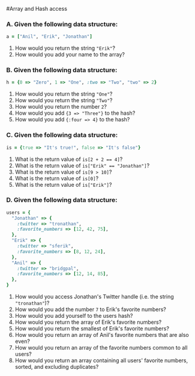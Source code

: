 #Array and Hash access

### A. Given the following data structure:

```ruby
a = ["Anil", "Erik", "Jonathan"]
```

1. How would you return the string `"Erik"`?
1. How would you add your name to the array?

### B. Given the following data structure:

```ruby
h = {0 => "Zero", 1 => "One", :two => "Two", "two" => 2}
```

1. How would you return the string `"One"`?
1. How would you return the string `"Two"`?
1. How would you return the number `2`?
1. How would you add `{3 => "Three"}` to the hash?
1. How would you add `{:four => 4}` to the hash?

### C. Given the following data structure:

```ruby
is = {true => "It's true!", false => "It's false"}
```

1. What is the return value of `is[2 + 2 == 4]`?
1. What is the return value of `is["Erik" == "Jonathan"]`?
1. What is the return value of `is[9 > 10]`?
1. What is the return value of `is[0]`?
1. What is the return value of `is["Erik"]`?

### D. Given the following data structure:

```ruby
users = {
  "Jonathan" => {
    :twitter => "tronathan",
    :favorite_numbers => [12, 42, 75],
  },
  "Erik" => {
    :twitter => "sferik",
    :favorite_numbers => [8, 12, 24],
  },
  "Anil" => {
    :twitter => "bridgpal",
    :favorite_numbers => [12, 14, 85],
  },
}
```

1. How would you access Jonathan's Twitter handle (i.e. the string `"tronathan"`)?
1. How would you add the number `7` to Erik's favorite numbers?
1. How would you add yourself to the users hash?
1. How would you return the array of Erik's favorite numbers?
1. How would you return the smallest of Erik's favorite numbers?
1. How would you return an array of Anil's favorite numbers that are also even?
1. How would you return an array of the favorite numbers common to all users?
1. How would you return an array containing all users' favorite numbers, sorted, and excluding duplicates?
